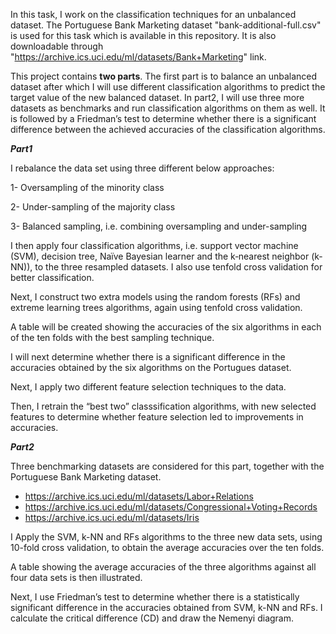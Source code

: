 In this task, I work on the classification techniques for an unbalanced dataset. The Portuguese Bank Marketing dataset "bank-additional-full.csv" is used for this task which is available in this repository. It is also downloadable through "https://archive.ics.uci.edu/ml/datasets/Bank+Marketing" link.

This project contains **two parts**. The first part is to balance an unbalanced dataset after which I will use different classification algorithms to predict the target value of the new balanced dataset. In part2, I will use three more datasets as benchmarks and run classification algorithms on them as well. It is followed by a Friedman’s test to determine whether there is a significant difference between the achieved accuracies of the classification algorithms.


***Part1***

I rebalance the data set using three different below approaches:

 1- Oversampling of the minority class
 
 2- Under-sampling of the majority class
 
 3- Balanced sampling, i.e. combining oversampling and under-sampling
 
I then apply four classification algorithms, i.e. support vector machine (SVM), decision tree, Naïve Bayesian learner and the k‐nearest neighbor (k-NN)), to the three resampled datasets. I also use tenfold cross validation for better classification.

Next, I construct two extra models using the random forests (RFs) and extreme learning trees algorithms, again using tenfold cross validation.

A table will be created showing the accuracies of the six algorithms in each of the ten folds with the best sampling technique.

I will next determine whether there is a significant difference in the accuracies obtained by the six algorithms on the Portugues dataset.

Next, I apply two different feature selection techniques to the data.

Then, I retrain the “best two” classsification algorithms, with new selected features to determine whether feature selection led to improvements in accuracies. 



***Part2***

Three benchmarking datasets are considered for this part, together with the Portuguese Bank Marketing dataset.
- https://archive.ics.uci.edu/ml/datasets/Labor+Relations
- https://archive.ics.uci.edu/ml/datasets/Congressional+Voting+Records
- https://archive.ics.uci.edu/ml/datasets/Iris

I Apply the SVM, k-NN and RFs algorithms to the three new data sets, using 10-fold cross validation, to obtain the average accuracies over the ten folds.

A table showing the average accuracies of the three algorithms against all four data sets is then illustrated.

Next, I use Friedman’s test to determine whether there is a statistically significant difference in the accuracies obtained from SVM, k-NN and RFs. I calculate the critical difference (CD) and draw the Nemenyi diagram.
